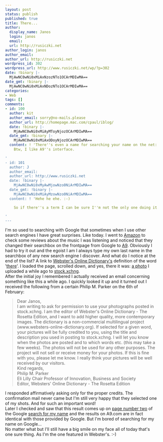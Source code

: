 ```yaml
---
layout: post
status: publish
published: true
title: There...
author:
  display_name: Janos
  login: janos
  email: 
  url: http://rusiczki.net
author_login: janos
author_email: 
author_url: http://rusiczki.net
wordpress_id: 302
wordpress_url: http://www.rusiczki.net/wp/?p=302
date: !binary |-
  MjAwNC0wNi0xMiAxNzozNTo1OCArMDIwMA==
date_gmt: !binary |-
  MjAwNC0wNi0xMiAxNDozNTo1OCArMDIwMA==
categories:
- Web
tags: []
comments:
- id: 100
  author: kit
  author_email: sorry@no-mails.please
  author_url: http://homepage.mac.com/cpaul/iblog/
  date: !binary |-
    MjAwNC0wNi0xMiAyMToyNjozOCArMDIwMA==
  date_gmt: !binary |-
    MjAwNC0wNi0xMiAxODoyNjozOCArMDIwMA==
  content: ! 'There''s even a name for searching your name on the net: vanity search.
    Btw, I like A9''s interface.

'
- id: 101
  author: J
  author_email: 
  author_url: http://www.rusiczki.net
  date: !binary |-
    MjAwNC0wNi0xMyAwMjowNzo0NiArMDIwMA==
  date_gmt: !binary |-
    MjAwNC0wNi0xMiAyMzowNzo0NiArMDIwMA==
  content: ! 'Hehe he ehe. :-)

    So if there''s a term I can be sure I''m not the only one doing it. Phew!

'
---
```

<p>I'm so used to searching with Google that sometimes when I use other search engines I have great surprises. Like today. I went to <a href="http://www.amazon.com">Amazon</a> to check some reviews about the music I was listening and noticed that they changed their searchbox on the frontpage from Google to <a href="http://www.a9.com" title="The provider of surprises!">A9</a>. Obviously I had to try it out and the egoist I am I always type my own last name in the searchbox of any new search engine I discover. And what do I notice at the end of the list? A link to <a href="http://www.websters-online-dictionary.org/">Webster's Online Dictionary's</a> definition of the word '<a href="http://www.websters-online-dictionary.org/definition/english/th/there.html">there</a>'. I loaded the page, scrolled down, and yes, there it was: <a href="http://www.sxc.hu/browse.phtml?f=view&id=18371" title="Fire was there">a photo</a> I uploaded a while ago to <a href="http://www.sxc.hu/">stock.xchng</a>.<br />
After the initial joy I remembered I actually received an email concerning something like this a while ago. I quickly looked it up and it turned out I received the following from a certain Philip M. Parker on the 6th of February:</p>
<blockquote><p>Dear Janos,<br />
I am writing to ask for permission to use your photographs posted in stock.xchng. I am the editor of Webster's Online Dictionary - The Rosetta Edition, and I want to add higher quality, more contemporary images. The dictionary is a non-commercial multilingual project (www.websters-online-dictionary.org). If selected for a given word, your pictures will be fully credited to you, using the title and description you used in posting to stock.xchng. I will let you know when the photos are posted and to which words etc. (this may take a few weeks). The photos will not be used for any other purposes. The project will not sell or receive money for your photos. If this is fine with you, please let me know. I really think your pictures will be well received by our visitors.<br />
Kind regards,<br />
Philip M. Parker<br />
Eli Lilly Chair Professor of Innovation, Business and Society<br />
Editor, Websters' Online Dictionary - The Rosetta Edition</p></blockquote>
<p>I responded affirmatively asking only for the proper credits. The confirmation mail never came but I'm still very happy that they selected one of my shots. And for such an important word!<br />
Later I checked and saw that this result comes up on <a href="http://www.google.com/search?q=rusiczki&start=10">page number two</a> of the Google <a href="http://www.google.com/search?q=rusiczki">search for my name</a> and the results on A9.com are in fact identical with those provided by Google. But I'm bored of searching for my name on Google...<br />
No matter what but I'll still have a big smile on my face all of today that's one sure thing. As I'm the one featured in Webster's. :-)</p>
